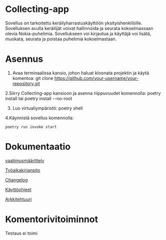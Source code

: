 # Collecting-app

Sovellus on tarkoitettu keräilyharrastuskäyttöön yksityishenkilöille. 
Sovelluksen avulla keräilijät voivat hallinnoida ja seurata kokoelmassaan olevia Nokia-puhelimia. 
Sovellukseen voi kirjautua ja käyttäjä voi lisätä, muokata, seurata ja poistaa puhelimia kokoelmastaan.


# Asennus
1. Avaa terminaalissa kansio, johon haluat kloonata projektin ja käytä komentoa:
  git clone https://github.com/your-username/your-repository.git

2.Siirry Collecting-app kansioon ja asenna riippuvuudet komennolla:
  poetry install tai poetry install --no-root

3. Luo virtualiympäristö:
   poetry shell

4.Käynnistä sovellus komennolla:

    poetry run invoke start



# Dokumentaatio
[vaatimusmäärittely](Collecting-app/Dokumentaatio/vaatimusmaarittely.md)

[Työaikakirjanpito](Collecting-app/Dokumentaatio/tuntikirjanpito.md)

[Changelog](Collecting-app/Dokumentaatio/changelog.md)

[Käyttöohjeet](Collecting-app/Dokumentaatio/kayttoohje.md)

[Arkkitehtuuri](Collecting-app/Dokumentaatio/arkkitehtuuri.md)



# Komentorivitoiminnot

Testaus ei toimi
